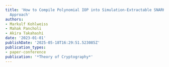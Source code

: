 ```yaml
---
title: 'How to Compile Polynomial IOP into Simulation-Extractable SNARKs: A Modular
  Approach'
authors:
- Markulf Kohlweiss
- Mahak Pancholi
- Akira Takahashi
date: '2023-01-01'
publishDate: '2025-05-18T16:29:51.523085Z'
publication_types:
- paper-conference
publication: '*Theory of Cryptography*'
---
```

